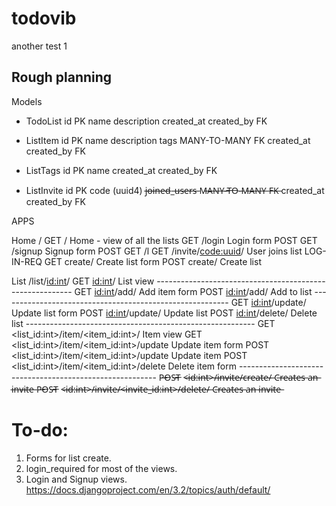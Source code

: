 # todovib
another test 1

##  Rough planning

Models
 - TodoList
        id PK
        name
        description
        created_at
        created_by FK

 - ListItem
        id PK
        name
        description
        tags MANY-TO-MANY FK
        created_at
        created_by FK

 - ListTags
        id PK
        name
        created_at
        created_by FK

 - ListInvite
        id PK
        code (uuid4)
        j̶o̶i̶n̶e̶d̶_̶u̶s̶e̶r̶s̶ M̶A̶N̶Y̶-̶T̶O̶-̶M̶A̶N̶Y̶ F̶K̶
        created_at
        created_by FK



APPS

Home /
    GET /   Home - view of all the lists
    GET /login                     Login form
    POST
    GET /signup                    Signup form
    POST
    GET /l
    GET /invite/<code:uuid>/        User joins list        LOG-IN-REQ
    GET create/                            Create list form
    POST create/                           Create list

List /list/<id:int>/
    GET <id:int>/                          List view
    ---------------------------------------------------------
    GET <id:int>/add/                      Add item form
    POST <id:int>/add/                     Add to list
    ---------------------------------------------------------
    GET <id:int>/update/                   Update list form
    POST <id:int>/update/                  Update list
    POST <id:int>/delete/                  Delete list
    ---------------------------------------------------------
    GET <list_id:int>/item/<item_id:int>/         Item view
    GET <list_id:int>/item/<item_id:int>/update   Update item form
    POST <list_id:int>/item/<item_id:int>/update  Update item
    POST <list_id:int>/item/<item_id:int>/delete  Delete item form
    ---------------------------------------------------------
    P̶O̶S̶T̶ <̶i̶d̶:̶i̶n̶t̶>̶/̶i̶n̶v̶i̶t̶e̶/̶c̶r̶e̶a̶t̶e̶/̶           C̶r̶e̶a̶t̶e̶s̶ a̶n̶ i̶n̶v̶i̶t̶e̶
    P̶O̶S̶T̶ <̶i̶d̶:̶i̶n̶t̶>̶/̶i̶n̶v̶i̶t̶e̶/̶<̶i̶n̶v̶i̶t̶e̶_̶i̶d̶:̶i̶n̶t̶>̶/̶d̶e̶l̶e̶t̶e̶/̶           C̶r̶e̶a̶t̶e̶s̶ a̶n̶ i̶n̶v̶i̶t̶e̶


# To-do:
1. Forms for list create.
2. login_required for most of the views.
3. Login and Signup views. https://docs.djangoproject.com/en/3.2/topics/auth/default/